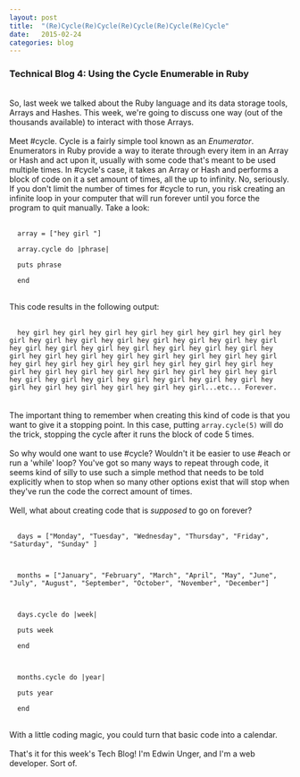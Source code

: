```yaml
---
layout: post
title:  "(Re)Cycle(Re)Cycle(Re)Cycle(Re)Cycle(Re)Cycle"
date:   2015-02-24
categories: blog
---
```


<h3>Technical Blog 4: Using the Cycle Enumerable in Ruby</h3>
<br/>
So, last week we talked about the Ruby language and its data storage tools, Arrays and Hashes. This week, we're going to discuss one way (out of the thousands available) to interact with those Arrays.
<br/>
<br/>
Meet #cycle. Cycle is a fairly simple tool known as an <em>Enumerator</em>. Enumerators in Ruby provide a way to iterate through every item in an Array or Hash and act upon it, usually with some code that's meant to be used multiple times. In #cycle's case, it takes an Array or Hash and performs a block of code on it a set amount of times, all the up to infinity. No, seriously. If you don't limit the number of times for #cycle to run, you risk creating an infinite loop in your computer that will run forever until you force the program to quit manually. Take a look:
<br/>
<br/>
<code>
  array = ["hey girl "]<br>
  array.cycle do |phrase|<br>
  puts phrase<br>
  end<br>
</code>
<br/>
This code results in the following output:
<br/>
<br/>
<code>
  hey girl hey girl hey girl hey girl hey girl hey girl hey girl hey girl hey girl hey girl hey girl hey girl hey girl hey girl hey girl hey girl hey girl hey girl hey girl hey girl hey girl hey girl hey girl hey girl hey girl hey girl hey girl hey girl hey girl hey girl hey girl hey girl hey girl hey girl hey girl hey girl hey girl hey girl hey girl hey girl hey girl hey girl hey girl hey girl hey girl hey girl hey girl hey girl hey girl hey girl hey girl hey girl hey girl hey girl hey girl hey girl hey girl hey girl...etc... Forever.
</code>
<br/>
<br/>
The important thing to remember when creating this kind of code is that you want to give it a stopping point. In this case, putting <code>array.cycle(5)</code> will do the trick, stopping the cycle after it runs the block of code 5 times.
<br/>
<br/>
So why would one want to use #cycle? Wouldn't it be easier to use #each or run a 'while' loop? You've got so many ways to repeat through code, it seems kind of silly to use such a simple method that needs to be told explicitly when to stop when so many other options exist that will stop when they've run the code the correct amount of times.
<br/>
<br/>
Well, what about creating code that is <em>supposed</em> to go on forever?
<br/>
<br/>
<code>
  days = ["Monday", "Tuesday", "Wednesday", "Thursday", "Friday", "Saturday", "Sunday" ]<br>
  <br>
  months = ["January", "February", "March", "April", "May", "June", "July", "August", "September", "October", "November", "December"]<br>
  <br>
  days.cycle do |week|<br>
  puts week<br>
  end<br>
  <br>
  months.cycle do |year|<br>
  puts year<br>
  end<br>
</code>
<br/>
With a little coding magic, you could turn that basic code into a calendar.
<br/>
<br/>
That's it for this week's Tech Blog! I'm Edwin Unger, and I'm a web developer. Sort of.

